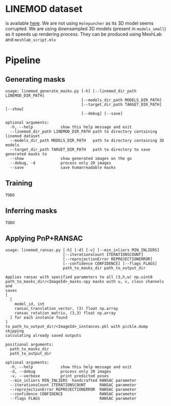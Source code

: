 # LINEMOD dataset
is available [here](https://hci.iwr.uni-heidelberg.de/vislearn/iccv2015-occlusion-challenge/).
We are not using `Holepuncher` as its 3D model seems corrupted. We are using downsampled 3D models
(present in `models_small`) as it speeds up rendering process. They can be produced using MeshLab 
and `meshlab_script.mlx`  
# Pipeline

## Generating masks
```
usage: linemod_generate_masks.py [-h] [--linemod_dir_path LINEMOD_DIR_PATH]
                                 [--models_dir_path MODELS_DIR_PATH]
                                 [--target_dir_path TARGET_DIR_PATH] [--show]
                                 [--debug] [--save]

optional arguments:
  -h, --help            show this help message and exit
  --linemod_dir_path LINEMOD_DIR_PATH path to directory containing linemod dataset
  --models_dir_path MODELS_DIR_PATH   path to directory containing 3D models
  --target_dir_path TARGET_DIR_PATH   path to directory to save generated masks to
  --show                show generated images on the go
  --debug, -d           process only 20 images
  --save                save humanreadable masks
```

## Training
```
TODO
```

## Inferring masks
```
TODO
```

## Applying PnP+RANSAC
```
usage: linemod_ransac.py [-h] [-d] [-v] [--min_inliers MIN_INLIERS]
                         [--iterationsCount ITERATIONSCOUNT]
                         [--reprojectionError REPROJECTIONERROR]
                         [--confidence CONFIDENCE] [--flags FLAGS]
                         path_to_masks_dir path_to_output_dir

Applies ransac with specified parameters to all (3,h,w) np.uint8
path_to_masks_dir/<ImageId>_masks.npy masks with u, v, class channels and
saves 
[ 
  [ 
    model_id, int 
    ransac_translation_vector, (3) float np.array
    ransac_rotation_matrix, (3,3) float np.array 
  ] for each instance found 
] 
to path_to_output_dir/<ImageId>_instances.pkl with pickle.dump skipping
calculating already saved outputs

positional arguments:
  path_to_masks_dir
  path_to_output_dir

optional arguments:
  -h, --help            show this help message and exit
  -d, --debug           process only 20 images
  -v, --verbose         print predicted poses
  --min_inliers MIN_INLIERS  handcrafted RANSAC parameter
  --iterationsCount ITERATIONSCOUNT      RANSAC parameter
  --reprojectionError REPROJECTIONERROR  RANSAC parameter
  --confidence CONFIDENCE                RANSAC parameter
  --flags FLAGS                          RANSAC parameter

```